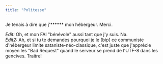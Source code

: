 ```yaml
---
title: "Politesse"
---
```


Je tenais à dire que j'****** mon hébergeur. Merci.

_Edit:_ Oh, et mon FAI "bénévole" aussi tant que j'y suis. Na.  
_Edit2:_ Ah, et si tu te demandes pourquoi je le [bip] ce communiste
d'hébergeur limite sataniste-néo-classique, c'est juste que j'apprécie moyen
les "Bad Request" quand le serveur se prend de l'UTF-8 dans les gencives.
Traitre!

